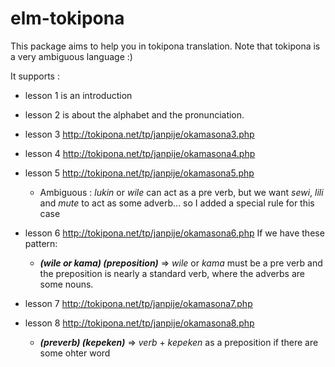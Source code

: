 # elm-tokipona

This package aims to help you in tokipona translation.
Note that tokipona is a very ambiguous language :)

It supports :
* lesson 1 is an introduction
* lesson 2 is about the alphabet and the pronunciation.
* lesson 3 http://tokipona.net/tp/janpije/okamasona3.php
* lesson 4 http://tokipona.net/tp/janpije/okamasona4.php
* lesson 5 http://tokipona.net/tp/janpije/okamasona5.php
  * Ambiguous : *lukin* or *wile* can act as a pre verb, but we want *sewi*, *lili* and *mute* to act as some adverb... so I added a special rule for this case

* lesson 6 http://tokipona.net/tp/janpije/okamasona6.php
If we have these pattern:
  * ***(wile or kama) (preposition)*** => *wile* or *kama* must be a pre verb and the preposition is nearly a standard verb, where the adverbs are some nouns.

* lesson 7 http://tokipona.net/tp/janpije/okamasona7.php
* lesson 8 http://tokipona.net/tp/janpije/okamasona8.php
  * ***(preverb) (kepeken)*** => *verb* + *kepeken* as a preposition if there are some ohter word
